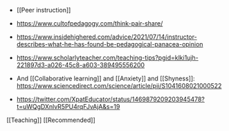 - [[Peer instruction]]

- https://www.cultofpedagogy.com/think-pair-share/

- https://www.insidehighered.com/advice/2021/07/14/instructor-describes-what-he-has-found-be-pedagogical-panacea-opinion

- https://www.scholarlyteacher.com/teaching-tips?pgid=klki1ujh-221897d3-a026-45c8-a603-389495556200

- And [[Collaborative learning]] and [[Anxiety]] and [[Shyness]]: https://www.sciencedirect.com/science/article/pii/S1041608021000522

- https://twitter.com/XpatEducator/status/1469879209203945478?t=uWQgDXnlvR5PU4rqFJvAjA&s=19

[[Teaching]] [[Recommended]]
